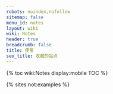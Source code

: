 ```yaml
---
robots: noindex,nofollow
sitemap: false
menu_id: notes
layout: wiki
wiki: Notes
header: true
breadcrumb: false
title: 便笺
seo_title: 收藏的站点
---
```


{% toc wiki:Notes display:mobile TOC %}

{% sites not:examples %}
